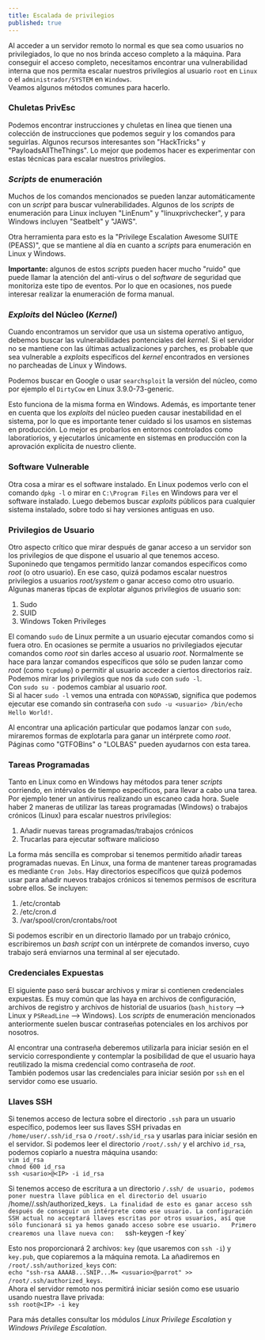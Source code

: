 ```yaml
---
title: Escalada de privilegios
published: true
---
```


Al acceder a un servidor remoto lo normal es que sea como usuarios no privilegiados, lo que no nos brinda acceso completo a la máquina. Para conseguir el acceso completo, necesitamos
encontrar una vulnerabilidad interna que nos permita escalar nuestros privilegios al usuario `root` en `Linux` o el `administrador/SYSTEM` en `Windows`.  
Veamos algunos métodos comunes para hacerlo.

### [](#header-1)Chuletas PrivEsc

Podemos encontrar instrucciones y chuletas en línea que tienen una colección de instrucciones que podemos seguir y los comandos para seguirlas. Algunos recursos interesantes son
"HackTricks" y "PayloadsAllTheThings". Lo mejor que podemos hacer es experimentar con estas técnicas para escalar nuestros privilegios.

### [](#header-2)_Scripts_ de enumeración

Muchos de los comandos mencionados se pueden lanzar automáticamente con un _script_ para buscar vulnerabilidades. Algunos de los _scripts_ de enumeración para Linux incluyen
"LinEnum" y "linuxprivchecker", y para Windows incluyen "Seatbelt" y "JAWS".

Otra herramienta para esto es la "Privilege Escalation Awesome SUITE (PEASS)", que se mantiene al día en cuanto a _scripts_ para enumeración en Linux y Windows.

**Importante:** algunos de estos _scripts_ pueden hacer mucho "ruido" que puede llamar la atención del anti-virus o del _software_ de seguridad que monitoriza este tipo de eventos.
Por lo que en ocasiones, nos puede interesar realizar la enumeración de forma manual.

### [](#header-3)_Exploits_ del Núcleo (_Kernel_)

Cuando encontramos un servidor que usa un sistema operativo antiguo, debemos buscar las vulnerabilidades pontenciales del _kernel_. Si el servidor no se mantiene con las últimas
actualizaciones y parches, es probable que sea vulnerable a _exploits_ específicos del _kernel_ encontrados en versiones no parcheadas de Linux y Windows.

Podemos buscar en Google o usar `searchsploit` la versión del núcleo, como por ejemplo el `DirtyCow` en Linux 3.9.0-73-generic.

Esto funciona de la misma forma en Windows. Además, es importante tener en cuenta que los _exploits_ del núcleo pueden causar inestabilidad en el sistema, por lo que es importante
tener cuidado si los usamos en sistemas en producción. Lo mejor es probarlos en entornos controlados como laboratiorios, y ejecutarlos únicamente en sistemas en producción con
la aprovación explícita de nuestro cliente.

### [](#header-4)Software Vulnerable

Otra cosa a mirar es el software instalado. En Linux podemos verlo con el comando `dpkg -l` o mirar en `C:\Program Files` en Windows para ver el software instalado. Luego debemos
buscar _exploits_ públicos para cualquier sistema instalado, sobre todo si hay versiones antiguas en uso.

### [](#header-5)Privilegios de Usuario

Otro aspecto crítico que mirar después de ganar acceso a un servidor son los privilegios de que dispone el usuario al que tenemos acceso. Suponinedo que tengamos permitido lanzar
comandos específicos como _root_ (o otro usuario). En ese caso, quizá podamos escalar nuestros privilegios a usuarios _root/system_ o ganar acceso como otro usuario. Algunas maneras
típcas de explotar algunos privilegios de usuario son:  
1. Sudo
2. SUID
3. Windows Token Privileges

El comando `sudo` de Linux permite a un usuario ejecutar comandos como si fuera otro. En ocasiones se permite a usuarios no privilegiados ejecutar comandos como _root_ sin darles
acceso al usuario _root_. Normalmente se hace para lanzar comandos específicos que sólo se puden lanzar como _root_ (como `tcpdump`) o permitir al usuario acceder a ciertos
directorios raíz. Podemos mirar los privilegios que nos da `sudo` con `sudo -l`.  
Con `sudo su -` podemos cambiar al usuario *root*.  
Si al hacer `sudo -l` vemos una entrada con `NOPASSWD`, significa que podemos ejecutar ese comando sin contraseña con `sudo -u <usuario> /bin/echo Hello World!`.

Al encontrar una aplicación particular que podamos lanzar con `sudo`, miraremos formas de explotarla para ganar un intérprete como _root_. Páginas como "GTFOBins" o "LOLBAS" pueden
ayudarnos con esta tarea.

### [](#header-6)Tareas Programadas

Tanto en Linux como en Windows hay métodos para tener _scripts_ corriendo, en intérvalos de tiempo específicos, para llevar a cabo una tarea. Por ejemplo tener un antivirus
realizando un escaneo cada hora. Suele haber 2 maneras de utilizar las tareas programadas (Windows) o trabajos crónicos (Linux) para escalar nuestros privilegios:  
1. Añadir nuevas tareas programadas/trabajos crónicos  
2. Trucarlas para ejecutar software malicioso

La forma más sencilla es comprobar si tenemos permitido añadir tareas programadas nuevas. En Linux, una forma de mantener tareas programadas es mediante `Cron Jobs`. Hay directorios
específicos que quizá podemos usar para añadir nuevos trabajos crónicos si tenemos permisos de escritura sobre ellos. Se incluyen:  
1. /etc/crontab
2. /etc/cron.d
3. /var/spool/cron/crontabs/root

Si podemos escribir en un directorio llamado por un trabajo crónico, escribiremos un _bash script_ con un intérprete de comandos inverso, cuyo trabajo será enviarnos una terminal al
ser ejecutado.

### [](#header-7)Credenciales Expuestas

El siguiente paso será buscar archivos y mirar si contienen credenciales expuestas. Es muy común que las haya en archivos de configuración, archivos de registro y archivos de
historial de usuarios (`bash_history` --> Linux y `PSReadLine` --> Windows). Los _scripts_ de enumeración mencionados anteriormente suelen buscar contraseñas potenciales en los
archivos por nosotros.

Al encontrar una contraseña deberemos utilizarla para iniciar sesión en el servicio correspondiente y contemplar la posibilidad de que el usuario haya reutilizado la misma
credencial como contraseña de _root_.  
También podemos usar las credenciales para iniciar sesión por `ssh` en el servidor como ese usuario.

### [](#header-8)Llaves SSH

Si tenemos acceso de lectura sobre el directorio `.ssh` para un usuario específico, podemos leer sus llaves SSH privadas en `/home/user/.ssh/id_rsa` o `/root/.ssh/id_rsa` y usarlas
para iniciar sesión en el servidor. Si podemos leer el directorio `/root/.ssh/` y el archivo `id_rsa`, podemos copiarlo a nuestra máquina usando:  
`vim id_rsa`  
`chmod 600 id_rsa`  
`ssh <usario>@<IP> -i id_rsa`

Si tenemos acceso de escritura a un directorio `/.ssh/ de usuario, podemos poner nuestra llave pública en el directorio del usuario `/home/<usuario>/.ssh/authorized_keys`. La
finalidad de esto es ganar acceso ssh después de conseguir un intérprete como ese usuario. La configuración SSH actual no acceptará llaves escritas por otros usuarios, así
que sólo funcionará si ya hemos ganado acceso sobre ese usuario.  
Primero crearemos una llave nueva con:  
`ssh-keygen -f key`  

Esto nos proporcionará 2 archivos: `key` (que usaremos con `ssh -i`) y `key.pub`, que copiaremos a la máquina remota. La añadiremos en `/root/.ssh/authorized_keys` con:  
`echo "ssh-rsa AAAAB...SNIP...M= <usuario>@parrot" >> /root/.ssh/authorized_keys`.  
Ahora el servidor remoto nos permitirá iniciar sesión como ese usuario usando nuestra llave privada:  
`ssh root@<IP> -i key`

Para más detalles consultar los módulos *Linux Privilege Escalation* y *Windows Privilege Escalation*.
